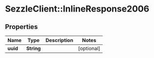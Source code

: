 # SezzleClient::InlineResponse2006

## Properties
Name | Type | Description | Notes
------------ | ------------- | ------------- | -------------
**uuid** | **String** |  | [optional]

